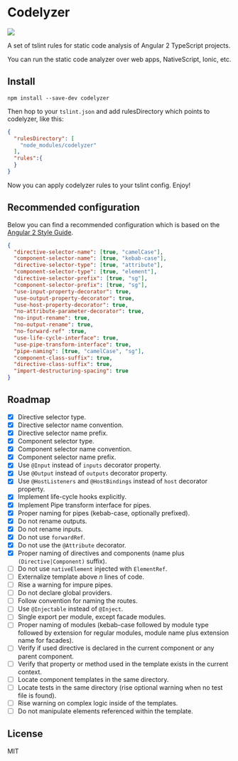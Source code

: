 # Codelyzer

[![](http://s32.postimg.org/vo1xrbgw5/codelyzer.png)](https://youtu.be/bci-Z6nURgE)

A set of tslint rules for static code analysis of Angular 2 TypeScript projects.

You can run the static code analyzer over web apps, NativeScript, Ionic, etc.

## Install

`npm install --save-dev codelyzer`

Then hop to your `tslint.json` and add rulesDirectory which points to codelyzer, like this:
```json
{
  "rulesDirectory": [
    "node_modules/codelyzer"
  ],
  "rules":{
  }
}
```

Now you can apply codelyzer rules to your tslint config. Enjoy!

## Recommended configuration

Below you can find a recommended configuration which is based on the [Angular 2 Style Guide](https://angular.io/styleguide).

```json
{
  "directive-selector-name": [true, "camelCase"],
  "component-selector-name": [true, "kebab-case"],
  "directive-selector-type": [true, "attribute"],
  "component-selector-type": [true, "element"],
  "directive-selector-prefix": [true, "sg"],
  "component-selector-prefix": [true, "sg"],
  "use-input-property-decorator": true,
  "use-output-property-decorator": true,
  "use-host-property-decorator": true,
  "no-attribute-parameter-decorator": true,
  "no-input-rename": true,
  "no-output-rename": true,
  "no-forward-ref" :true,
  "use-life-cycle-interface": true,
  "use-pipe-transform-interface": true,
  "pipe-naming": [true, "camelCase", "sg"],
  "component-class-suffix": true,
  "directive-class-suffix": true,
  "import-destructuring-spacing": true
}
```

## Roadmap

- [x] Directive selector type.
- [x] Directive selector name convention.
- [x] Directive selector name prefix.
- [x] Component selector type.
- [x] Component selector name convention.
- [x] Component selector name prefix.
- [x] Use `@Input` instead of `inputs` decorator property.
- [x] Use `@Output` instead of `outputs` decorator property.
- [x] Use `@HostListeners` and `@HostBindings` instead of `host` decorator property.
- [x] Implement life-cycle hooks explicitly.
- [x] Implement Pipe transform interface for pipes.
- [x] Proper naming for pipes (kebab-case, optionally prefixed).
- [x] Do not rename outputs.
- [x] Do not rename inputs.
- [x] Do not use `forwardRef`.
- [x] Do not use the `@Attribute` decorator.
- [x] Proper naming of directives and components (name plus `(Directive|Component)` suffix).
- [ ] Do not use `nativeElement` injected with `ElementRef`.
- [ ] Externalize template above *n* lines of code.
- [ ] Rise a warning for impure pipes.
- [ ] Do not declare global providers.
- [ ] Follow convention for naming the routes.
- [ ] Use `@Injectable` instead of `@Inject`.
- [ ] Single export per module, except facade modules.
- [ ] Proper naming of modules (kebab-case followed by module type followed by extension for regular modules, module name plus extension name for facades).
- [ ] Verify if used directive is declared in the current component or any parent component.
- [ ] Verify that property or method used in the template exists in the current context.
- [ ] Locate component templates in the same directory.
- [ ] Locate tests in the same directory (rise optional warning when no test file is found).
- [ ] Rise warning on complex logic inside of the templates.
- [ ] Do not manipulate elements referenced within the template.

## License

MIT

